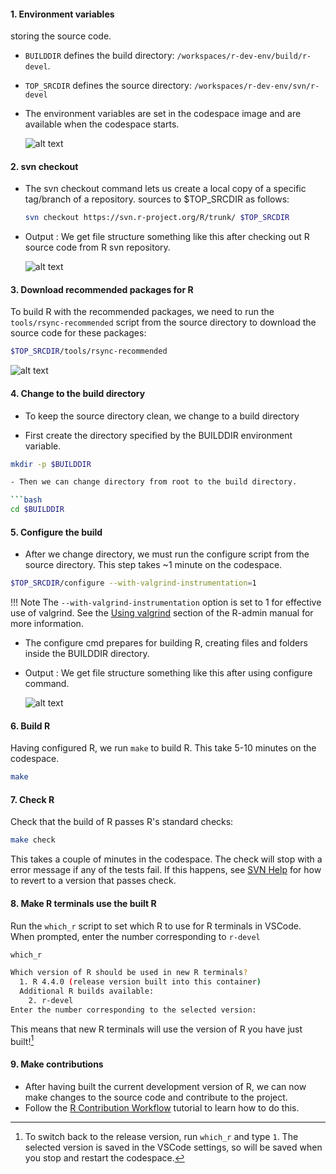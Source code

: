 
#### 1. Environment variables

  storing the source code.
- `BUILDDIR` defines the build directory: `/workspaces/r-dev-env/build/r-devel`.
- `TOP_SRCDIR` defines the source directory: `/workspaces/r-dev-env/svn/r-devel`
- The environment variables are set in the codespace image and are available
  when the codespace starts.

    ![alt text](../assets/rdev6.png)

#### 2. svn checkout
- The svn checkout command lets us create a local copy of a specific tag/branch
  of a repository.
  sources to $TOP_SRCDIR as follows:

    ```bash
    svn checkout https://svn.r-project.org/R/trunk/ $TOP_SRCDIR
    ```

- Output : We get file structure something like this after checking out R source
  code from R svn repository.

    ![alt text](../assets/rdev8.png)

#### 3. Download recommended packages for R

To build R with the recommended packages, we need to run the
`tools/rsync-recommended` script from the source directory to download the
source code for these packages:

```bash
$TOP_SRCDIR/tools/rsync-recommended
```

![alt text](../assets/rdev9.png)

#### 4. Change to the build directory

- To keep the source directory clean, we change to a build directory

- First create the directory specified by the BUILDDIR environment variable.

```bash
mkdir -p $BUILDDIR

- Then we can change directory from root to the build directory.

```bash
cd $BUILDDIR
```

#### 5. Configure the build

- After we change directory, we must run the configure script from the source
directory.  This step takes ~1 minute on the codespace.

```bash
$TOP_SRCDIR/configure --with-valgrind-instrumentation=1

```

<!-- markdownlint-disable MD046 -->
!!! Note
    The `--with-valgrind-instrumentation` option is set to 1 for effective use
    of valgrind. See the [Using
    valgrind](https://cran.r-project.org/doc/manuals/R-exts.html#Using-valgrind)
    section of the R-admin manual for more information.
<!-- markdownlint-enable MD046 -->

- The configure cmd prepares for building R, creating files and folders inside
  the BUILDDIR directory.
- Output : We get file structure something like this after using configure
  command.

    ![alt text](../assets/rdev7.png)

#### 6. Build R

Having configured R, we run `make` to build R. This take 5-10 minutes on the
codespace.

```bash
make
```

#### 7. Check R

Check that the build of R passes R's standard checks:

```bash
make check
```
This takes a couple of minutes in the codespace. The check will stop with a
error message if any of the tests fail. If this happens, see [SVN
Help](./svn_help.md) for how to revert to a version that passes check.

#### 8. Make R terminals use the built R

Run the `which_r` script to set which R to use for R terminals in VSCode. When
prompted, enter the number corresponding to `r-devel`

```bash
which_r
```

```bash
Which version of R should be used in new R terminals?
  1. R 4.4.0 (release version built into this container)
  Additional R builds available:
    2. r-devel
Enter the number corresponding to the selected version:
```

This means that new R terminals will use the version of R you have just
built![^1]

[^1]: To switch back to the release version, run `which_r` and type `1`. The
selected version is saved in the VSCode settings, so will be saved when you stop
and restart the codespace.

#### 9. Make contributions

- After having built the current development version of R, we can now make
  changes to the source code and contribute to the project.
- Follow the [R Contribution Workflow](./contribution_workflow.md) tutorial to
  learn how to do this.
